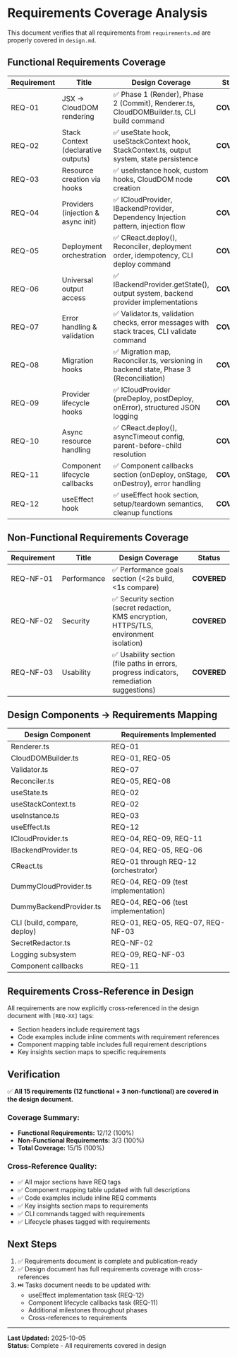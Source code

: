 # Requirements Coverage Analysis

This document verifies that all requirements from `requirements.md` are properly covered in `design.md`.

## Functional Requirements Coverage

| Requirement | Title | Design Coverage | Status |
|-------------|-------|-----------------|--------|
| REQ-01 | JSX → CloudDOM rendering | ✅ Phase 1 (Render), Phase 2 (Commit), Renderer.ts, CloudDOMBuilder.ts, CLI build command | **COVERED** |
| REQ-02 | Stack Context (declarative outputs) | ✅ useState hook, useStackContext hook, StackContext.ts, output system, state persistence | **COVERED** |
| REQ-03 | Resource creation via hooks | ✅ useInstance hook, custom hooks, CloudDOM node creation | **COVERED** |
| REQ-04 | Providers (injection & async init) | ✅ ICloudProvider, IBackendProvider, Dependency Injection pattern, injection flow | **COVERED** |
| REQ-05 | Deployment orchestration | ✅ CReact.deploy(), Reconciler, deployment order, idempotency, CLI deploy command | **COVERED** |
| REQ-06 | Universal output access | ✅ IBackendProvider.getState(), output system, backend provider implementations | **COVERED** |
| REQ-07 | Error handling & validation | ✅ Validator.ts, validation checks, error messages with stack traces, CLI validate command | **COVERED** |
| REQ-08 | Migration hooks | ✅ Migration map, Reconciler.ts, versioning in backend state, Phase 3 (Reconciliation) | **COVERED** |
| REQ-09 | Provider lifecycle hooks | ✅ ICloudProvider (preDeploy, postDeploy, onError), structured JSON logging | **COVERED** |
| REQ-10 | Async resource handling | ✅ CReact.deploy(), asyncTimeout config, parent-before-child resolution | **COVERED** |
| REQ-11 | Component lifecycle callbacks | ✅ Component callbacks section (onDeploy, onStage, onDestroy), error handling | **COVERED** |
| REQ-12 | useEffect hook | ✅ useEffect hook section, setup/teardown semantics, cleanup functions | **COVERED** |

## Non-Functional Requirements Coverage

| Requirement | Title | Design Coverage | Status |
|-------------|-------|-----------------|--------|
| REQ-NF-01 | Performance | ✅ Performance goals section (<2s build, <1s compare) | **COVERED** |
| REQ-NF-02 | Security | ✅ Security section (secret redaction, KMS encryption, HTTPS/TLS, environment isolation) | **COVERED** |
| REQ-NF-03 | Usability | ✅ Usability section (file paths in errors, progress indicators, remediation suggestions) | **COVERED** |

## Design Components → Requirements Mapping

| Design Component | Requirements Implemented |
|------------------|--------------------------|
| Renderer.ts | REQ-01 |
| CloudDOMBuilder.ts | REQ-01, REQ-05 |
| Validator.ts | REQ-07 |
| Reconciler.ts | REQ-05, REQ-08 |
| useState.ts | REQ-02 |
| useStackContext.ts | REQ-02 |
| useInstance.ts | REQ-03 |
| useEffect.ts | REQ-12 |
| ICloudProvider.ts | REQ-04, REQ-09, REQ-11 |
| IBackendProvider.ts | REQ-04, REQ-05, REQ-06 |
| CReact.ts | REQ-01 through REQ-12 (orchestrator) |
| DummyCloudProvider.ts | REQ-04, REQ-09 (test implementation) |
| DummyBackendProvider.ts | REQ-04, REQ-06 (test implementation) |
| CLI (build, compare, deploy) | REQ-01, REQ-05, REQ-07, REQ-NF-03 |
| SecretRedactor.ts | REQ-NF-02 |
| Logging subsystem | REQ-09, REQ-NF-03 |
| Component callbacks | REQ-11 |

## Requirements Cross-Reference in Design

All requirements are now explicitly cross-referenced in the design document with `[REQ-XX]` tags:

- Section headers include requirement tags
- Code examples include inline comments with requirement references
- Component mapping table includes full requirement descriptions
- Key insights section maps to specific requirements

## Verification

✅ **All 15 requirements (12 functional + 3 non-functional) are covered in the design document.**

### Coverage Summary:
- **Functional Requirements:** 12/12 (100%)
- **Non-Functional Requirements:** 3/3 (100%)
- **Total Coverage:** 15/15 (100%)

### Cross-Reference Quality:
- ✅ All major sections have REQ tags
- ✅ Component mapping table updated with full descriptions
- ✅ Code examples include inline REQ comments
- ✅ Key insights section maps to requirements
- ✅ CLI commands tagged with requirements
- ✅ Lifecycle phases tagged with requirements

## Next Steps

1. ✅ Requirements document is complete and publication-ready
2. ✅ Design document has full requirements coverage with cross-references
3. ⏭️ Tasks document needs to be updated with:
   - useEffect implementation task (REQ-12)
   - Component lifecycle callbacks task (REQ-11)
   - Additional milestones throughout phases
   - Cross-references to requirements

---

**Last Updated:** 2025-10-05  
**Status:** Complete - All requirements covered in design
    